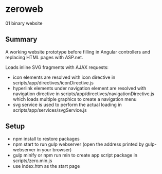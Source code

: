 # zeroweb
01 binary website

## Summary

A working website prototype before filling in Angular controllers and replacing HTML pages with ASP.net.

Loads inline SVG fragments with AJAX requests:
- icon elements are resolved with icon directive in scripts/app/directives/iconDirective.js
- hyperlink elements under navigation element are resolved with navigation directive in scripts/app/directives/navigationDirective.js which loads multiple graphics to create a navigation menu
- svg service is used to perform the actual loading in scripts/app/services/svgService.js

## Setup

- npm install to restore packages
- npm start to run gulp webserver (open the address printed by gulp-webserver in your browser)
- gulp minify or npm run min to create app script package in scripts/zero.min.js
- use index.htm as the start page